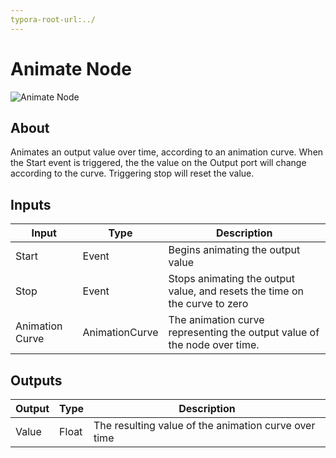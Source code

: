 ```yaml
---
typora-root-url:../
---
```


# Animate Node

![Animate Node](/IMG/Animate-Node-1619723224918.png)

## About

Animates an output value over time, according to an animation curve. When the Start event is triggered, the the value on the Output port will change according to the curve. Triggering stop will reset the value.

## Inputs
Input | Type | Description
------------ | -------|------
Start | Event| Begins animating the output value
Stop | Event | Stops animating the output value, and resets the time on the curve to zero
Animation Curve | AnimationCurve | The animation curve representing the output value of the node over time.

## Outputs
Output | Type | Description
------------ | ------|-------
Value | Float | The resulting value of the animation curve over time
